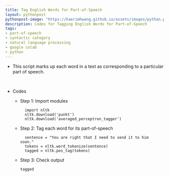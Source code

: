 ```yaml
---
title: Tag English Words for Part-of-Speech
layout: pythonpost
pythonpost-image: "https://haerimhwang.github.io/assets/images/python.png"
description: Codes for Tagging English Words for Part-of-Speech
tags:
- part-of-speech 
- syntactic category
- natural language processing
- google colab
- python
---
```


* This script marks up each word in a text as corresponding to a particular part of speech.
<br>

* Codes
    
    * Step 1: Import modules
        
            import nltk
            nltk.download('punkt')
            nltk.download('averaged_perceptron_tagger')       
        
    * Step 2: Tag each word for its part-of-speech
        
            sentence = "You are right that I need to send it to him soon."
            tokens = nltk.word_tokenize(sentence)
            tagged = nltk.pos_tag(tokens)    
        
    *   Step 3: Check output
        
            tagged
